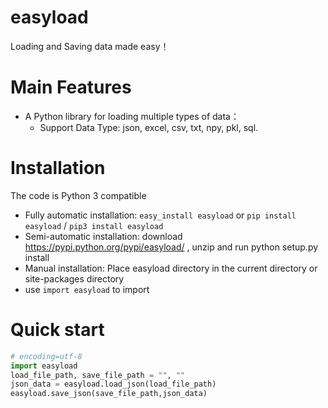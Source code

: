 easyload
========
Loading and Saving data made easy！

Main Features
====
-  A Python library for loading multiple types of data：
   -  Support Data Type: json, excel, csv, txt, npy, pkl, sql.

Installation
========
The code is Python 3 compatible

-  Fully automatic installation: ``easy_install easyload`` or ``pip install easyload`` / ``pip3 install easyload``
-  Semi-automatic installation: download https://pypi.python.org/pypi/easyload/ , unzip and run
   python setup.py install
-  Manual installation: Place easyload directory in the current directory or site-packages directory
-  use ``import easyload`` to import

Quick start
========
```python
# encoding=utf-8
import easyload
load_file_path, save_file_path = "", ""
json_data = easyload.load_json(load_file_path)
easyload.save_json(save_file_path,json_data)
```